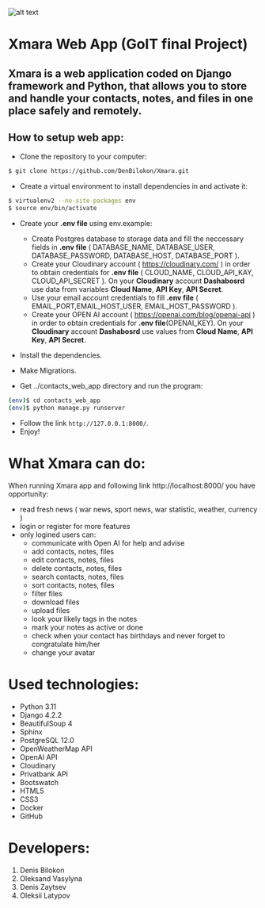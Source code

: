 
![alt text](https://raw.githubusercontent.com/DenBilokon/Xmara/main/contacts_web_app/users/static/users/img/logo-no-background_2.png)

# Xmara Web App (GoIT final Project)

## Xmara is a web application coded on Django framework and Python, that allows you to store and handle your contacts, notes, and files in one place safely and remotely.

## How to setup web app:

- Clone the repository to your computer:

```sh
$ git clone https://github.com/DenBilokon/Xmara.git

```

- Create a virtual environment to install dependencies in and activate it:

```sh
$ virtualenv2 --no-site-packages env
$ source env/bin/activate
```
- Create your **.env file** using env.example:
    - Create Postgres database to storage data and fill the neccessary fields in **.env file** ( DATABASE_NAME, DATABASE_USER, DATABASE_PASSWORD, DATABASE_HOST, DATABASE_PORT ).
    - Create your Cloudinary account ( https://cloudinary.com/ ) in order to obtain credentials for **.env file** ( CLOUD_NAME, CLOUD_API_KAY, CLOUD_API_SECRET ). On your **Cloudinary** account **Dashabosrd** use data from variables **Cloud Name**, **API Key**, **API Secret**.
    - Use your email account credentials to fill **.env file** ( EMAIL_PORT,EMAIL_HOST_USER, EMAIL_HOST_PASSWORD ).
    - Create your OPEN AI account ( https://openai.com/blog/openai-api ) in order to obtain credentials for **.env file**(OPENAI_KEY). On your **Cloudinary** account **Dashabosrd** use values from **Cloud Name**, **API Key**, **API Secret**.
    
- Install the dependencies.
- Make Migrations.
- Get ../contacts_web_app directory and run the program:

```sh
(env)$ cd contacts_web_app
(env)$ python manage.py runserver
```
- Follow the link  `http://127.0.0.1:8000/`.
- Enjoy!
# What Xmara can do:
When running Xmara app and following link http://localhost:8000/ you have opportunity:
- read fresh news ( war news, sport news, war statistic, weather, currency )
- login or register for more features
- only logined users can:
  - communicate with Open AI for help and advise
  - add contacts, notes, files
  - edit contacts, notes, files
  - delete contacts, notes, files
  - search contacts, notes, files
  - sort contacts, notes, files
  - filter files
  - download files
  - upload files
  - look your likely tags in the notes
  - mark your notes as active or done
  - check when your contact has birthdays and never forget to congratulate him/her
  - change your avatar




# Used technologies:
- Python 3.11
- Django 4.2.2
- BeautifulSoup 4
- Sphinx
- PostgreSQL 12.0
- OpenWeatherMap API
- OpenAI API
- Cloudinary
- Privatbank API
- Bootswatch
- HTML5
- CSS3
- Docker
- GitHub

# Developers:
1. Denis Bilokon
2. Oleksand Vasylyna
3. Denis Zaytsev
4. Oleksii Latypov